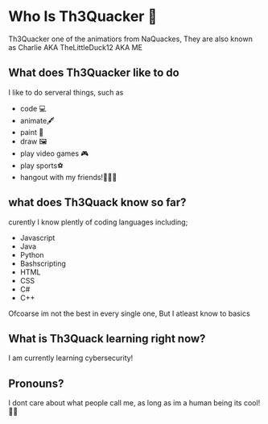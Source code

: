 # Who Is Th3Quacker 🦆
Th3Quacker one of the animatiors from NaQuackes, They are also known as Charlie AKA TheLittleDuck12 AKA ME
## What does Th3Quacker like to do
I like to do serveral things, such as
- code 💻
- animate🖋️
- paint 🎨
- draw 🖼️
- play video games 🎮
- play sports⚽
- hangout with my friends!🧑‍🤝‍🧑
## what does Th3Quack know so far?
curently I know plently of coding languages including;
- Javascript
- Java
- Python
- Bashscripting
- HTML
- CSS
- C#
- C++

Ofcoarse im not the best in every single one, But I atleast know to basics
## What is Th3Quack learning right now?
I am currently learning cybersecurity!
## Pronouns?
I dont care about what people call me, as long as im a human being its cool! 🏳️‍🌈
